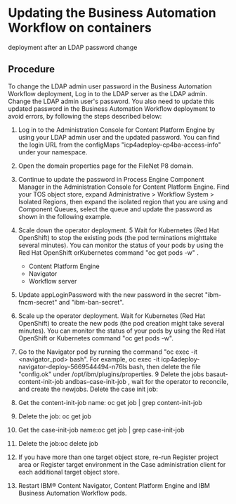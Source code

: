 # Updating the Business Automation Workflow on containers
deployment after an LDAP password change

## Procedure

To change the LDAP admin user password in the Business Automation Workflow deployment,
Log in to the LDAP server as the LDAP admin.
Change the LDAP admin user's password. You also need to update this updated password in the
Business Automation Workflow deployment
to avoid errors, by following the steps described below:

1. Log in to the Administration Console for Content Platform
Engine by using your
LDAP admin user and the updated password. You can find the login URL from the configMaps
"icp4adeploy-cp4ba-access-info" under your namespace.
2. Open the domain properties page for the FileNet P8 domain.
3. Continue to update the password in Process Engine Component Manager in the Administration Console for Content Platform
Engine. Find your TOS
object store, expand Administrative > Workflow
System > Isolated Regions, then expand the isolated
region that you are using and Component Queues, select the queue and update
the password as shown in the following example.
4. Scale down the operator deployment.
5 Wait for Kubernetes (Red Hat OpenShift) to stop the existing pods (the pod terminations mighttake several minutes). You can monitor the status of your pods by using the Red Hat OpenShift orKubernetes command "oc get pods -w" .
    - Content Platform Engine
    - Navigator
    - Workflow server
6. Update appLoginPassword with the new password in the secret
"ibm-fncm-secret" and "ibm-ban-secret".
7. Scale up the operator deployment. Wait for Kubernetes (Red Hat OpenShift) to create the new pods (the pod
creation might take several minutes). You can monitor the status of your pods by using the Red Hat
OpenShift or Kubernetes command "oc get pods
-w".
8. Go to the Navigator pod by running the command "oc exec -it <navigator\_pod>
bash". For example, oc exec -it icp4adeploy-navigator-deploy-5669544494-n76ls
bash, then delete the file "config.ok" under 
/opt/ibm/plugins/properties.
9 Delete the jobs basaut-content-init-job andbas-case-init-job , wait for the operator to reconcile, and create the newjobs. Delete the case init job:

1. Get the content-init-job name: 
oc get job | grep content-init-job
2. Delete the job: 
oc get job <content-init-job-name>

1. Get the case-init-job
name:oc get job | grep case-init-job
2. Delete the job:oc delete job <case-init-job-name>
10. If you have more than one target object store, re-run Register project area or Register target
environment in the Case administration client for each additional
target object store.
11. Restart IBM® Content
Navigator, Content Platform Engine and IBM Business Automation
Workflow pods.